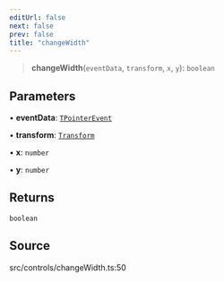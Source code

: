 ```yaml
---
editUrl: false
next: false
prev: false
title: "changeWidth"
---
```


> **changeWidth**(`eventData`, `transform`, `x`, `y`): `boolean`

## Parameters

• **eventData**: [`TPointerEvent`](../../../type-aliases/TPointerEvent.md)

• **transform**: [`Transform`](../../../type-aliases/Transform.md)

• **x**: `number`

• **y**: `number`

## Returns

`boolean`

## Source

src/controls/changeWidth.ts:50
